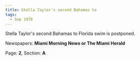 ```yaml
---  
title: Stella Taylor's second Bahamas to  
tags:  
  - Sep 1978  
---  
```

  
Stella Taylor's second Bahamas to Florida swim is postponed.  
  
Newspapers: **Miami Morning News or The Miami Herald**  
  
Page: **2**, Section: **A** 
